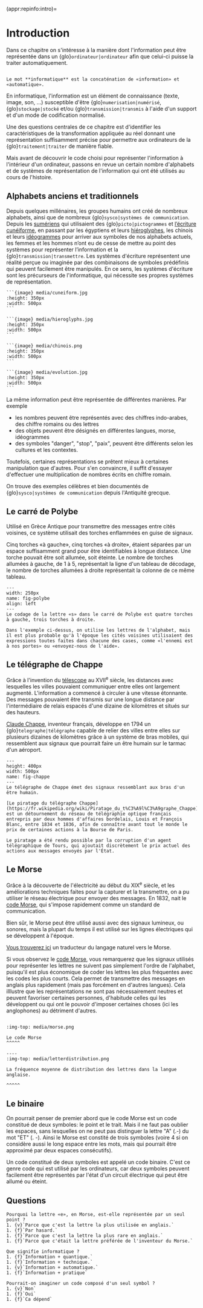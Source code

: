 (appr:repinfo:intro)=
# Introduction

Dans ce chapitre on s'intéresse à la manière dont l'information peut être
représentée dans un {glo}`ordinateur|ordinateur` afin que celui-ci puisse la traiter automatiquement.   


````{didyouknow}

Le mot **informatique** est la concaténation de «information» et «automatique».
````

En informatique, l'information est un élément de connaissance (texte, image, son, ...) susceptible d'être {glo}`numerisation|numérisé`, {glo}`stockage|stocké` et/ou {glo}`transmission|transmis` à l'aide d'un support et d'un mode de codification normalisé.

Une des questions centrales de ce chapitre est d'identifier les caractéristiques de la transformation appliquée au réel donnant une représentation suffisamment précise pour permettre aux ordinateurs de la {glo}`traitement|traiter` de manière fiable.

Mais avant de découvrir le code choisi pour représenter l'information à l'intérieur d'un ordinateur, passons en revue un certain nombre d'alphabets et de systèmes de représentation de l'information qui ont été utilisés au cours de l'histoire. 

## Alphabets anciens et traditionnels

Depuis quelques millénaires, les groupes humains ont créé de nombreux alphabets, ainsi que de nombreux {glo}`sysco|systèmes de communication`. Depuis les [sumériens](https://fr.wikipedia.org/wiki/Sum%C3%A9rien) qui utilisaient des {glo}`picto|pictogrammes` et [l’écriture cunéiforme](https://fr.wikipedia.org/wiki/Cun%C3%A9iforme), en passant par les égyptiens et leurs [hiéroglyphes](https://fr.wikipedia.org/wiki/%C3%89criture_hi%C3%A9roglyphique_%C3%A9gyptienne), les chinois et leurs [idéogrammes](https://fr.wikipedia.org/wiki/Caract%C3%A8res_chinois) pour arriver aux symboles de nos alphabets actuels, les femmes et les hommes n’ont eu de cesse de mettre au point des systèmes pour représenter l’information et la {glo}`transmission|transmettre`. Les systèmes d'écriture représentent une réalité perçue ou imaginée par des combinaisons de symboles prédéfinis qui peuvent facilement être manipulés. En ce sens, les systèmes d'écriture sont les précurseurs de l'informatique, qui nécessite ses propres systèmes de représentation. 

````{tabbed} Sumérien
```{image} media/cuneiform.jpg
:height: 350px
:width: 500px
```
````

````{tabbed} Égyptien
```{image} media/hieroglyphs.jpg
:height: 350px
:width: 500px
```
````

````{tabbed} Chinois
```{image} media/chinois.png
:height: 350px
:width: 500px
```
````

````{tabbed} Synoptique
```{image} media/evolution.jpg
:height: 350px
:width: 500px
```
````




La même information peut être représentée de différentes manières. Par exemple

- les nombres peuvent être représentés avec des chiffres indo-arabes, des chiffre romains ou des lettres
- des objets peuvent être désignés en différentes langues, morse, idéogrammes
- des symboles "danger", "stop", "paix", peuvent être différents selon les cultures et les contextes.

Toutefois, certaines représentations se prêtent mieux à certaines manipulation que d'autres. Pour s'en convaincre,
il suffit d'essayer d'effectuer une multiplication de nombres écrits en chiffre romain.

On trouve des exemples célèbres et bien documentés de {glo}`sysco|systèmes de communication` depuis l'Antiquité grecque.

## Le carré de Polybe

Utilisé en Grèce Antique pour transmettre des messages entre cités voisines, ce système utilisait des torches enflammées en guise de signaux. 

Cinq torches «à gauche», cinq torches «à droite», étaient séparées par un espace
suffisamment grand pour être identifiables à longue distance. Une torche pouvait
être soit allumée, soit éteinte. Le nombre de torches allumées à gauche, de 1 à
5, représentait la ligne d'un tableau de décodage, le nombre de torches allumées
à droite représentait la colonne de ce même tableau.


````{figure} media/polybe.png
---
width: 250px
name: fig-polybe
align: left
---
Le codage de la lettre «s» dans le carré de Polybe est quatre torches à gauche, trois torches à droite. 

````

````{note}
Dans l'exemple ci-dessus, on utilise les lettres de l'alphabet, mais il est plus probable qu'à l'époque les cités voisines utilisaient des expressions toutes faites dans chacune des cases, comme «l'ennemi est à nos portes» ou «envoyez-nous de l'aide». 
````

## Le télégraphe de Chappe

Grâce à l'invention du [télescope](https://fr.wikipedia.org/wiki/T%C3%A9lescope) au XVII<sup>e</sup> siècle, les distances avec lesquelles les villes pouvaient communiquer entre elles ont largement augmenté. L'information a commencé à circuler à une vitesse étonnante. Des messages pouvaient être transmis sur une longue distance par l'intermédiaire de relais espacés d'une dizaine de kilomètres et situés sur des hauteurs. 

[Claude Chappe](https://fr.wikipedia.org/wiki/Claude_Chappe), inventeur français, développe en 1794 un {glo}`telegraphe|télégraphe` capable de relier des villes entre elles sur plusieurs dizaines de kilomètres grâce à un système de bras mobiles, qui ressemblent aux signaux que pourrait faire un être humain sur le tarmac d'un aéroport. 


````{figure} media/chappe.jpeg
---
height: 400px
width: 500px
name: fig-chappe
---
Le télégraphe de Chappe émet des signaux ressemblant aux bras d'un être humain. 
````

````{didyouknow}
[Le piratage du télégraphe Chappe](https://fr.wikipedia.org/wiki/Piratage_du_t%C3%A9l%C3%A9graphe_Chappe) est un détournement du réseau de télégraphie optique français entrepris par deux hommes d'affaires bordelais, Louis et François Blanc, entre 1834 et 1836, afin de connaître avant tout le monde le prix de certaines actions à la Bourse de Paris.

Le piratage a été rendu possible par la corruption d'un agent télégraphique de Tours, qui ajoutait discrètement le prix actuel des actions aux messages envoyés par l'État.
````


## Le Morse

Grâce à la découverte de l'électricité au début du XIX<sup>e</sup> siècle, et les améliorations techniques faites pour la capturer et la transmettre, on a pu utiliser le réseau électrique pour envoyer des messages. En 1832, nait le [code Morse](https://fr.wikipedia.org/wiki/Code_Morse_international), qui s'impose rapidement comme un standard de communication. 

Bien sûr, le Morse peut être utilisé aussi avec des signaux lumineux, ou sonores, mais la plupart du temps il est utilisé sur les lignes électriques qui se développent à l'époque. 

[Vous trouverez ici](https://morsedecoder.com/) un traducteur du langage naturel vers le Morse.


Si vous observez le [code Morse](https://fr.wikipedia.org/wiki/Code_Morse_international), vous remarquerez que
les signaux utilisés pour représenter les lettres ne suivent pas simplement l'ordre de l'alphabet, puisqu'il est
plus économique de coder les lettres les plus fréquentes avec les codes les plus courts. Cela permet de transmettre
des
messages en anglais plus rapidement (mais pas forcément en d'autres langues). Cela illlustre que les représentations
ne sont pas nécessairement neutres et peuvent favoriser certaines personnes, d'habitude celles qui les développent
ou qui ont le pouvoir d'imposer certaines choses (ici les anglophones) au détriment d'autres. 


````{panels}

:img-top: media/morse.png

Le code Morse 
^^^^^

----
:img-top: media/letterdistribution.png

La fréquence moyenne de distribution des lettres dans la langue anglaise. 

^^^^^
````


## Le binaire

On pourrait penser de premier abord que le code Morse est un code constitué de deux symboles: le point et le trait. Mais il ne faut pas oublier les espaces, sans lesquelles on ne peut pas distinguer la lettre "A" (.-) du mot "ET" (. -). Ainsi le Morse est constité de trois symboles (voire 4 si on considère aussi le long espace entre les mots, mais qui pourrait être approximé par deux espaces consécutifs). 

Un code constitué de deux symboles est appelé un code binaire. C'est ce genre code qui est utilisé par les ordinateurs, car deux symboles peuvent facilement être représentés par l'état d'un circuit électrique qui peut être allumé ou éteint. 

## Questions


```{question} Question 1
Pourquoi la lettre «e», en Morse, est-elle représentée par un seul point ? 
1. {v}`Parce que c'est la lettre la plus utilisée en anglais.`
1. {f}`Par hasard.`
1. {f}`Parce que c'est la lettre la plus rare en anglais.`
1. {f}`Parce que c'était la lettre préférée de l'inventeur du Morse.`
```

```{question} Question 2
Que signifie informatique ? 
1. {f}`Information + quantique.`
1. {f}`Information + technique.`
1. {v}`Information + automatique.`
1. {f}`Information + pratique`
```
```{question} Question 3
Pourrait-on imaginer un code composé d'un seul symbol ? 
1. {v}`Non`
1. {f}`Oui`
1. {f}`Ca dépend`
```

